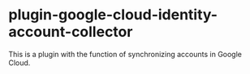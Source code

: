 # plugin-google-cloud-identity-account-collector
This is a plugin with the function of synchronizing accounts in Google Cloud.
